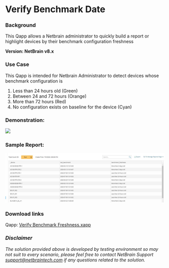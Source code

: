 # Verify Benchmark Date


### Background
This Qapp allows a Netbrain administrator to quickly build a report or highlight devices by their benchmark configuration freshness 

**Version: NetBrain v8.x**

### Use Case
This Qapp is intended for Netbrain Administrator to detect devices whose benchmark configuration is 
1. Less than 24 hours old (Green)
2. Between 24 and 72 hours (Orange)
3. More than 72 hours (Red)
4. No configuration exists on baseline for the device (Cyan)   

### Demonstration:

![](images/verify_benchmark_date.gif)

### Sample Report:
![](images/benchmark_freshness_report.JPG)

### Download links
Qapp: [Verify Benchmark Freshness.xapp](resources/Verify%20last%20benchmark%20date_v3.xapp)

### *Disclaimer*
*The solution provided above is developed by testing environment so may not suit to every scenario, please feel free to contact NetBrain Support <support@netbraintech.com> if any questions related to the solution.* 

<!--
Tags: #search #configuration #qapp #benchmark 
-->



